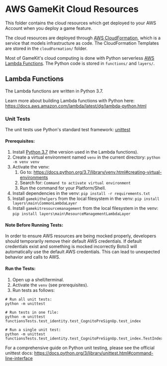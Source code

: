 # AWS GameKit Cloud Resources
This folder contains the cloud resources which get deployed to your AWS Account when you deploy a game feature.

The cloud resources are deployed through [AWS CloudFormation](https://aws.amazon.com/cloudformation/), which is a service that models infrastructure as code. The CloudFormation Templates are stored in the `cloudFormation/` folder.

Most of GameKit's cloud computing is done with Python serverless [AWS Lambda Functions](https://aws.amazon.com/lambda/). The Python code is stored in `functions/` and `layers/`.

## Lambda Functions
The Lambda functions are written in Python 3.7.

Learn more about building Lambda functions with Python here: https://docs.aws.amazon.com/lambda/latest/dg/lambda-python.html

### Unit Tests
The unit tests use Python's standard test framework: [unittest](https://docs.python.org/3/library/unittest.html)

#### Prerequisites:
1. Install [Python 3.7](https://www.python.org/downloads/) (the version used in the Lambda functions).
1. Create a virtual environment named `venv` in the current directory: `python -m venv venv`
1. Activate the venv:
   1. Go to: https://docs.python.org/3.7/library/venv.html#creating-virtual-environments
   1. Search for: `Command to activate virtual environment`
   1. Run the command for your Platform/Shell.
1. Install dependencies in the venv: `pip install -r requirements.txt`
1. Install `gamekithelpers` from the local filesystem in the venv: `pip install layers\main\CommonLambdaLayer`
1. Install `gamekitresourcemanagement` from the local filesystem in the venv: `pip install layers\main\ResourceManagementLambdaLayer`

#### Note Before Running Tests:
In order to ensure AWS resources are being mocked properly, developers should temporarily remove their default AWS credentials.
If default credentials exist and something is mocked incorrectly Boto3 will automatically use the default AWS credentials.
This can lead to unexpected behavior and calls to AWS.

#### Run the Tests:
1. Open up a shell/terminal.
1. Activate the `venv` (see prerequisites).
1. Run tests as follows:

```shell
# Run all unit tests:
python -m unittest

# Run tests in one file:
python -m unittest functionsTests.test_identity.test_CognitoPreSignUp.test_index

# Run a single unit test:
python -m unittest functionsTests.test_identity.test_CognitoPreSignUp.test_index.TestIndex.test_new_user_can_be_registered_by_email_successfully
```

For a comprehensive guide on Python unit testing, please see the official unittest docs: https://docs.python.org/3/library/unittest.html#command-line-interface
